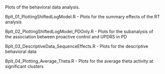 Plots of the behavioral data analysis.

Bplt_01_PlottingShiftedLogModel.R - Plots for the summary effects of the RT analysis

Bplt_02_PlottingShiftedLogModel_PDOnly.R - Plots for the subanalysis of the association between proactive control and UPDRS in PD

Bplt_03_DescriptiveData_SequenceEffects.R - Plots for the descriptive behavioral data

Bplt_04_Plotting_Average_Theta.R - Plots for the average theta activity at significant clusters